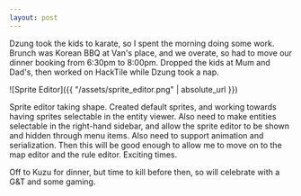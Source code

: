 ```yaml
---
layout: post
---
```


Dzung took the kids to karate, so I spent the morning doing some work. Brunch
was Korean BBQ at Van's place, and we overate, so had to move our dinner booking
from 6:30pm to 8:00pm. Dropped the kids at Mum and Dad's, then worked on
HackTile while Dzung took a nap.

![Sprite Editor]({{ "/assets/sprite_editor.png" | absolute_url }})

Sprite editor taking shape. Created default sprites, and working towards having
sprites selectable in the entity viewer. Also need to make entities selectable
in the right-hand sidebar, and allow the sprite editor to be shown and hidden
through menu items. Also need to support animation and serialization. Then this
will be good enough to allow me to move on to the map editor and the rule
editor. Exciting times.

Off to Kuzu for dinner, but time to kill before then, so will celebrate with a
G&T and some gaming.
